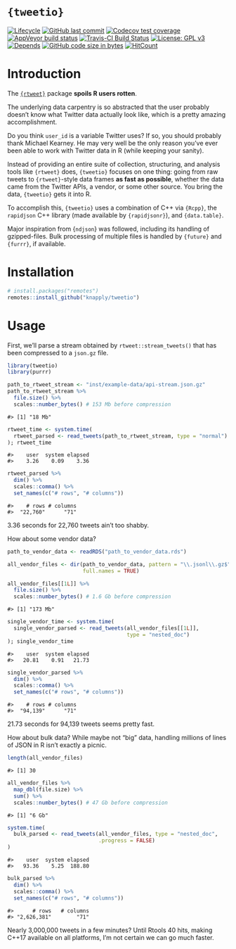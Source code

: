
<!-- README.Rmd generates README.md. -->

# `{tweetio}`

<!-- badges: start -->

[![Lifecycle](https://img.shields.io/badge/lifecycle-experimental-orange.svg)](https://www.tidyverse.org/lifecycle/#experimental)
[![GitHub last
commit](https://img.shields.io/github/last-commit/knapply/tweetio.svg)](https://github.com/knapply/tweetio/commits/master)
[![Codecov test
coverage](https://codecov.io/gh/knapply/tweetio/branch/master/graph/badge.svg)](https://codecov.io/gh/knapply/tweetio?branch=master)
[![AppVeyor build
status](https://ci.appveyor.com/api/projects/status/github/knapply/tweetio?branch=master&svg=true)](https://ci.appveyor.com/project/knapply/tweetio)
[![Travis-CI Build
Status](https://travis-ci.org/knapply/tweetio.svg?branch=master)](https://travis-ci.org/knapply/tweetio)
[![License: GPL
v3](https://img.shields.io/badge/License-GPLv3-blue.svg)](https://www.gnu.org/licenses/gpl-3.0)
[![Depends](https://img.shields.io/badge/Depends-GNU_R%3E=3.6-blue.svg)](https://www.r-project.org/)
[![GitHub code size in
bytes](https://img.shields.io/github/languages/code-size/knapply/tweetio.svg)](https://github.com/knapply/tweetio)
[![HitCount](http://hits.dwyl.io/knapply/tweetio.svg)](http://hits.dwyl.io/knapply/tweetio)
<!-- badges: end -->

# Introduction

The [`{rtweet}`](https://rtweet.info/) package **spoils R users
rotten**.

The underlying data carpentry is so abstracted that the user probably
doesn’t know what Twitter data actually look like, which is a pretty
amazing accomplishment.

Do you think `user_id` is a variable Twitter uses? If so, you should
probably thank Michael Kearney. He may very well be the only reason
you’ve ever been able to work with Twitter data in R (while keeping
your sanity).

Instead of providing an entire suite of collection, structuring, and
analysis tools like `{rtweet}` does, `{tweetio}` focuses on one thing:
going from raw tweets to `{rtweet}`-style data frames **as fast as
possible**, whether the data came from the Twitter APIs, a vendor, or
some other source. You bring the data, `{tweetio}` gets it into R.

To accomplish this, `{tweetio}` uses a combination of C++ via `{Rcpp}`,
the `rapidjson` C++ library (made available by `{rapidjsonr}`), and
`{data.table}`.

Major inspiration from {`ndjson`} was followed, including its handling
of gzipped-files. Bulk processing of multiple files is handled by
`{future}` and `{furrr}`, if available.

# Installation

``` r
# install.packages("remotes")
remotes::install_github("knapply/tweetio")
```

# Usage

First, we’ll parse a stream obtained by `rtweet::stream_tweets()` that
has been compressed to a `json.gz` file.

``` r
library(tweetio)
library(purrr)

path_to_rtweet_stream <- "inst/example-data/api-stream.json.gz"
path_to_rtweet_stream %>%
  file.size() %>% 
  scales::number_bytes() # 153 Mb before compression
```

    #> [1] "18 Mb"

``` r
rtweet_time <- system.time(
  rtweet_parsed <- read_tweets(path_to_rtweet_stream, type = "normal")
); rtweet_time
```

    #>    user  system elapsed 
    #>    3.26    0.09    3.36

``` r
rtweet_parsed %>% 
  dim() %>% 
  scales::comma() %>% 
  set_names(c("# rows", "# columns"))
```

    #>    # rows # columns 
    #>  "22,760"      "71"

3.36 seconds for 22,760 tweets ain’t too shabby.

How about some vendor data?

``` r
path_to_vendor_data <- readRDS("path_to_vendor_data.rds")

all_vendor_files <- dir(path_to_vendor_data, pattern = "\\.jsonl\\.gz$",
                        full.names = TRUE)

all_vendor_files[[1L]] %>% 
  file.size() %>% 
  scales::number_bytes() # 1.6 Gb before compression
```

    #> [1] "173 Mb"

``` r
single_vendor_time <- system.time(
  single_vendor_parsed <- read_tweets(all_vendor_files[[1L]], 
                                      type = "nested_doc")
); single_vendor_time
```

    #>    user  system elapsed 
    #>   20.81    0.91   21.73

``` r
single_vendor_parsed %>% 
  dim() %>% 
  scales::comma() %>% 
  set_names(c("# rows", "# columns"))
```

    #>    # rows # columns 
    #>  "94,139"      "71"

21.73 seconds for 94,139 tweets seems pretty fast.

How about bulk data? While maybe not “big” data, handling millions of
lines of JSON in R isn’t exactly a picnic.

``` r
length(all_vendor_files)
```

    #> [1] 30

``` r
all_vendor_files %>% 
  map_dbl(file.size) %>% 
  sum() %>% 
  scales::number_bytes() # 47 Gb before compression
```

    #> [1] "6 Gb"

``` r
system.time(
  bulk_parsed <- read_tweets(all_vendor_files, type = "nested_doc", 
                             .progress = FALSE)
)
```

    #>    user  system elapsed 
    #>   93.36    5.25  188.80

``` r
bulk_parsed %>% 
  dim() %>% 
  scales::comma() %>% 
  set_names(c("# rows", "# columns"))
```

    #>      # rows   # columns 
    #> "2,626,381"        "71"

Nearly 3,000,000 tweets in a few minutes? Until Rtools 40 hits, making
C++17 available on all platforms, I’m not certain we can go much faster.
